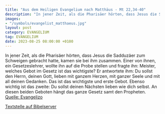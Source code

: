 ```yaml
---
title: "Aus dem Heiligen Evangelium nach Matthäus - Mt 22,34-40"
description: "In jener Zeit, als die Pharisäer hörten, dass Jesus die Sadduzäer zum Schweigen gebracht hatte, kamen sie bei ihm zusammen. Einer von ihnen, ein Gesetzeslehrer, wollte ihn auf die Probe stellen und fragte ihn: Meister, welches Gebot im Gesetz ist das wichtigste? Er antwortete ihm...."
images:
- "/symbols/evangelist_matthaeus.jpg"
layout: post
category: EVANGELIUM
tag: EVANGELIUM
date: 2023-08-25 08:00:00 +0100
---
```

In jener Zeit, als die Pharisäer hörten, dass Jesus die Sadduzäer zum Schweigen gebracht hatte, kamen sie bei ihm zusammen.
Einer von ihnen, ein Gesetzeslehrer, wollte ihn auf die Probe stellen und fragte ihn:
Meister, welches Gebot im Gesetz ist das wichtigste?
Er antwortete ihm: Du sollst den Herrn, deinen Gott, lieben mit ganzem Herzen, mit ganzer Seele und mit all deinen Gedanken.<!--more-->
Das ist das wichtigste und erste Gebot.
Ebenso wichtig ist das zweite: Du sollst deinen Nächsten lieben wie dich selbst.
An diesen beiden Geboten hängt das ganze Gesetz samt den Propheten.<br>
[Quelle: Evangelizo](https://evangeliumtagfuertag.org/DE/gospel)

[Textstelle auf Bibelserver](https://www.bibleserver.com/EU/Matthäus22,34-40)
